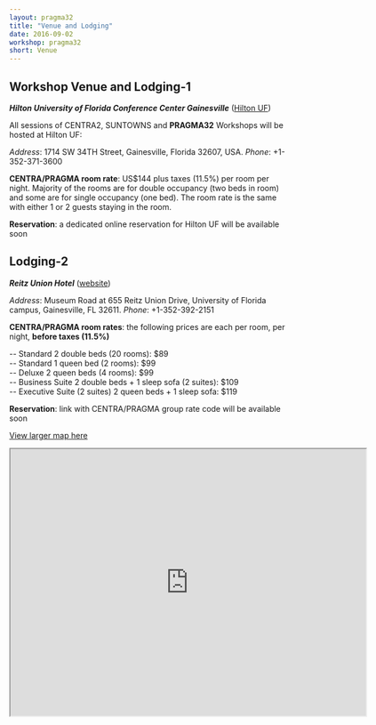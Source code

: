 ```yaml
---
layout: pragma32
title: "Venue and Lodging"
date: 2016-09-02
workshop: pragma32
short: Venue
---
```


## Workshop Venue and Lodging-1

<strong><i> Hilton University of Florida Conference Center Gainesville</i></strong> (<a href="http://www3.hilton.com/en/hotels/florida/hilton-university-of-florida-conference-center-gainesville-GVNCCHF/index.html" target="_blank">Hilton UF</a>) <br />

All sessions of CENTRA2, SUNTOWNS and **PRAGMA32** Workshops will be hosted at Hilton UF:

<i>Address</i>: 1714 SW 34TH Street, Gainesville, Florida 32607, USA. <i>Phone</i>: +1-352-371-3600

<strong> CENTRA/PRAGMA room rate</strong>: US$144 plus taxes (11.5%) per room per night. Majority of the rooms are for double occupancy (two beds in room) and some are for single occupancy (one bed). The room rate is the same with either 1 or 2 guests staying in the room. 

<strong>Reservation</strong>: a dedicated online reservation for Hilton UF will be available soon <br />

## Lodging-2

<strong><i> Reitz Union Hotel</i></strong> (<a href="https://www.union.ufl.edu/UnionHotel" target="_blank">website</a>)

<i>Address</i>: Museum Road at 655 Reitz Union Drive, University of Florida campus, Gainesville, FL 32611. <i>Phone</i>: +1-352-392-2151 

<strong>CENTRA/PRAGMA room rates</strong>: the following prices are each per room, per night, <strong>before taxes (11.5%)</strong>

-- Standard 2 double beds (20 rooms): $89<br />
-- Standard 1 queen bed (2 rooms): $99<br />
-- Deluxe 2 queen beds (4 rooms): $99<br />
-- Business Suite 2 double beds + 1 sleep sofa (2 suites): $109<br />
-- Executive Suite (2 suites) 2 queen beds + 1 sleep sofa: $119

<strong>Reservation</strong>: link with CENTRA/PRAGMA group rate code will be available soon 

<a href="https://goo.gl/AjSyvS" target="_blank">View larger map here</a>
<iframe src="https://www.google.com/maps/d/embed?mid=1y8tewMB7Ku4CbS0yLdHUf7iQ4JU" width="640" height="480"></iframe>

